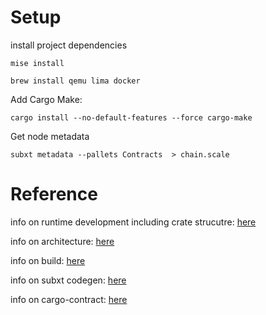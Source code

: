 # Setup

install project dependencies
```
mise install
```
```
brew install qemu lima docker
```

Add Cargo Make:
```
cargo install --no-default-features --force cargo-make
```

Get node metadata
```
subxt metadata --pallets Contracts  > chain.scale
```


# Reference
info on runtime development including crate strucutre: [here](https://docs.substrate.io/learn/runtime-development/)

info on architecture: [here](https://docs.substrate.io/learn/architecture/)

info on build: [here](https://docs.substrate.io/build/build-process/)

info on subxt codegen: [here](https://docs.rs/subxt/0.37.0/subxt/book/setup/codegen/index.html)

info on cargo-contract: [here](https://use.ink/cargo-contract-cli/)